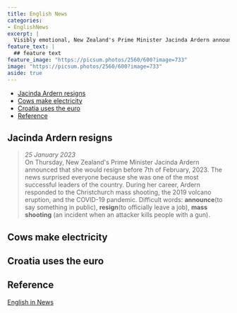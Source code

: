 ```yaml
---
title: English News
categories:
- EnglishNews
excerpt: |
  Visibly emotional, New Zealand's Prime Minister Jacinda Ardern announced she was stepping down ahead of a general election for later this year.
feature_text: |
  ## feature text
feature_image: "https://picsum.photos/2560/600?image=733"
image: "https://picsum.photos/2560/600?image=733"
aside: true
---
```



- [Jacinda Ardern resigns](#jacinda-ardern-resigns)
- [Cows make electricity](#cows-make-electricity)
- [Croatia uses the euro](#croatia-uses-the-euro)
- [Reference](#reference)

## Jacinda Ardern resigns

> *25 January 2023*  
> On Thursday, New Zealand's Prime Minister Jacinda Ardern announced that she would resign before 7th of February, 2023. The news surprised everyone because she was one of the most successful leaders of the country.
> During her career, Ardern responded to the Christchurch mass shooting, the 2019 volcano eruption, and the COVID-19 pandemic.
> Difficult words: **announce**(to say something in public), **resign**(to officially leave a job), **mass shooting** (an incident when an attacker kills people with a gun).

## Cows make electricity

## Croatia uses the euro

## Reference

[English in News](https://www.newsinlevels.com/)
